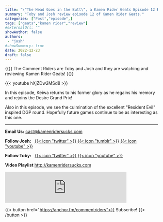 ```yaml
---
title: "\"The Head Goes in the Butt\", a Kamen Rider Geats Episode 12 Review"
summary: "Toby and Josh review episode 12 of Kamen Rider Geats."
categories: ["Post","episode",]
tags: ["geats","kamen rider","review"]
#externalUrl: ""
showAuthor: false
authors:
 - "josh"
#showSummary: true
date: 2022-12-23
draft: false
---
```


{{<lead>}}
The Comment Riders are Toby and Josh and they are watching and reviewing Kamen Rider Geats!
{{</lead>}}

{{< youtube hXjZDw2MSd8 >}}

In this episode, Keiwa returns to his former glory as he regains his memory and rejoins the Desire Grand Prix!

Also in this episode, we see the culmination of the excellent "Resident Evil" inspired DGP round. Hopefully future games continue to be as interesting as this one.

---

**Email Us:** cast@kamenridersucks.com

**Follow Josh:**&nbsp;&nbsp; <a href='https://twitter.com/PrettyDeceJosh'>{{< icon "twitter" >}}</a> <a href='https://prettydecejosh.tumblr.com'>{{< icon "tumblr" >}}</a> <a href='https://www.youtube.com/prettydece'>{{< icon "youtube" >}}</a>

**Follow Toby:**&nbsp;&nbsp; <a href='https://twitter.com/LifeOfTobes'>{{< icon "twitter" >}}</a> <a href='https://www.youtube.com/tobesplays'>{{< icon "youtube" >}}</a>

**Video Playlist** http://kamenridersucks.com

<iframe src="https://anchor.fm/commentriders/embed/episodes/Kamen-Rider-Geats-11---Right-in-the-Bus-hole-e1sc9jj" height="102px" width="400px" frameborder="0" scrolling="no"></iframe>

<p>

{{< button href="https://anchor.fm/commentriders">}}
Subscribe!
{{< /button >}}